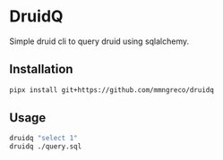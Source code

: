# DruidQ

Simple druid cli to query druid using sqlalchemy.


## Installation

```bash
pipx install git+https://github.com/mmngreco/druidq
```


## Usage

```bash
druidq "select 1"
druidq ./query.sql
```
